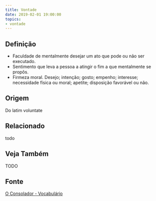 ```yaml
---
title: Vontade
date: 2019-02-01 19:00:00
topics:
- vontade
---
```


## Definição
* Faculdade de mentalmente desejar um ato que pode ou não ser executado. 
* Sentimento que leva a pessoa a atingir o fim a que mentalmente se propôs. 
* Firmeza moral. Desejo; intenção; gosto; empenho; interesse; necessidade
  física ou moral; apetite; disposição favorável ou não.

## Origem
Do latim voluntate

## Relacionado
todo

## Veja Também
TODO

## Fonte
[O Consolador - Vocabulário](http://www.oconsolador.com.br/linkfixo/vocabulario/principal.html)

